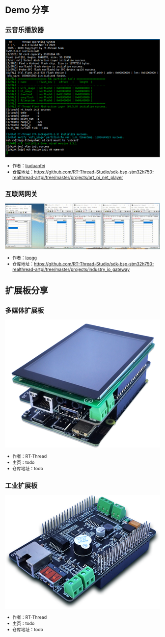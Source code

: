 # Demo 分享

## 云音乐播放器

![](figures/music.gif ':size=500x300 :ignore ')
- 作者：[liuduanfei](https://github.com/liuduanfei)
- 仓库地址：https://github.com/RT-Thread-Studio/sdk-bsp-stm32h750-realthread-artpi/tree/master/projects/art_pi_net_player

## 互联网网关

![](figures/modbustcp2rtu.gif ':size=500x300 :ignore ')
- 作者：[loogg](https://github.com/loogg)
- 仓库地址：https://github.com/RT-Thread-Studio/sdk-bsp-stm32h750-realthread-artpi/tree/master/projects/industry_io_gateway

# 扩展板分享

## 多媒体扩展板

![](figures/media.png ':size=500x300 :ignore ')
- 作者：RT-Thread
- 主页：todo
- 仓库地址：todo

## 工业扩展板

![](figures/Industry-IO.png ':size=500x300 :ignore ')
- 作者：RT-Thread
- 主页：todo
- 仓库地址：todo
